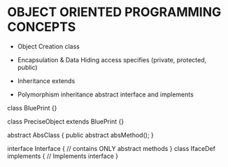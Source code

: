 # OBJECT ORIENTED PROGRAMMING CONCEPTS

* Object Creation
class

* Encapsulation & Data Hiding
access specifies (private, protected, public)

* Inheritance
extends

* Polymorphism
inheritance
abstract
interface and implements

class BluePrint {}

class PreciseObject extends BluePrint {}

abstract AbsClass { 
   public abstract absMethod();
}

interface Interface {
    // contains ONLY abstract methods
}
class IfaceDef implements {
    // Implements interface
}